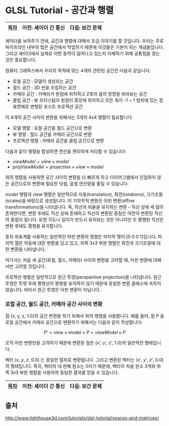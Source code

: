 # GLSL Tutorial - 공간과 행렬

| [목차](../../README.md) | 이전: 셰이더 간 통신 | 다음: 보간 문제 |
| :---------------------- | --------------------------------------------------------------------------: | -----------------: |

셰이더를 보여주기 전에, 공간과 행렬에 대해서 조금 이야기를 할 것입니다. 우리는 주로 파이프라인 내부의 많은 공간에서 작업하기 때문에 이것들은 기본이 되는 개념들입니다. 그리고 셰이더에서 실제로 어떤 동작이 일어나고 있는지 이해하기 위해 공통점을 찾는 것은 중요합니다.

컴퓨터 그래픽스에서 우리의 목적에 맞는 4개의 관련된 공간은 다음과 같습니다:
- 로컬 공간 : 모델이 생성되는 공간
- 월드 공간 : 3D 씬을 조립하는 공간
- 카메라 공간 : 카메라가 원점에 위치하고 Z축의 음의 방향을 바라보는 공간
- 클립 공간 : 뷰 프러스텀이 원점이 중앙에 위치하고 모든 축이 -1 ~ 1 범위에 있는 정육면체로 변형된 포스트 프로젝션 공간

이 4개의 공간 사이의 변환을 위해서는 3개의 4x4 행렬이 필요합니다:
- 모델 행렬 : 로컬 공간을 월드 공간으로 변환
- 뷰 행렬 : 월드 공간을 카메라 공간으로 변환
- 프로젝션 행렬 : 카메라 공간을 클립 공간으로 변환

다음과 같이 행렬을 합성하면 연산을 편리하게 처리할 수 있습니다:
- $viewModel = view \times model$
- $projViewModel = projection \times view \times model$

위의 행렬을 사용하면 공간 사이의 변환을 더 빠르게 하고 다이어그램에서 인접하지 않은 공간으로의 변환에 필요한 덧셈, 곱셈 연산량을 줄일 수 있습니다.

*model* 행렬과 *view* 행렬은 일반적으로 이동(translation), 회전(rotations), 크기조절(scales)을 바탕으로 생성됩니다. 이 기하학적 변환은 아핀 변환(affine transformations)을 나타냅니다. 즉, 직선과 비율을 유지하는 변환 - 직선 상에 세 점이 존재한다면, 변환 후에도 직선 상에 존재하고 직선의 변환된 중점은 여전히 변환된 직선의 중점이 됩니다. 또한 각도나 길이가 반드시 유지되는 것은 아니지만 두 평행한 직선은 변환 후에도 평행을 유지합니다.

동차 좌표계를 사용하는 일반적인 아핀 변환의 행렬은 마지막 행이 [0 0 0 1]입니다. 마지막 열은 이동에 대한 변환을 담고 있고, 위쪽 3x3 부분 행렬은 회전과 크기조절에 대한 변환을 나타냅니다.

여기서는 처음 세 공간(로컬, 월드, 카메라) 사이의 변환을 고려할 때, 아핀 변환에 대해서만 고려할 것입니다.

프로젝션 행렬은 일반적으로 원근 투영(perspective projection)을 나타냅니다. 원근 투영은 투영 후에 평행선이 평행을 유지하지 않기 때문에 동일한 변환 클래스에 속하지 않습니다. 따라서 원근 투영은 아핀 변환이 아닙니다.

### 로컬 공간, 월드 공간, 카메라 공간 사이의 변환

점 (x, y, z, 1.0)의 공간 변환을 하기 위해서 위의 행렬을 사용합니다. 예를 들어, 점 $P$ 을 로컬 공간에서 카메라 공간으로 변환하기 위해서는 다음과 같이 작성합니다:

$$P' = view \times model \times P = viewModel \times P$$

오직 아핀 변환만을 고려하기 때문에 변환된 점은 (x', y', z', 1.0)의 일반적인 형태입니다.

벡터 $(x,\ y,\ z,\ 0.0)$ 는 동일한 절차로 변환됩니다. 그리고 변환된 벡터는 $(x',\ y',\ z',\ 0.0)$ 의 형태입니다. 특히, 벡터의 네 번째 원소는 0이기 때문에, 벡터의 처음 원소 3개와 위쪽 3x3 부분 행렬을 사용하여 동일한 결과를 얻을 수 있습니다.



| [목차](../../README.md) | 이전: 셰이더 간 통신 | 다음: 보간 문제 |
| :---------------------- | --------------------------------------------------------------------------: | -----------------: |

## 출처

http://www.lighthouse3d.com/tutorials/glsl-tutorial/spaces-and-matrices/
